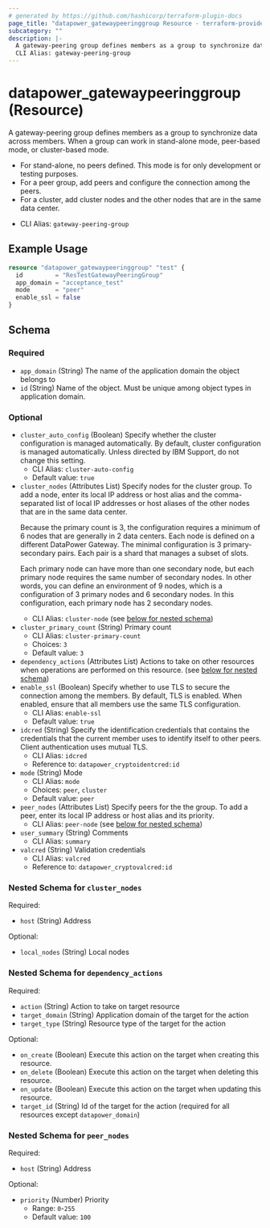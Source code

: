 ```yaml
---
# generated by https://github.com/hashicorp/terraform-plugin-docs
page_title: "datapower_gatewaypeeringgroup Resource - terraform-provider-datapower"
subcategory: ""
description: |-
  A gateway-peering group defines members as a group to synchronize data across members. When a group can work in stand-alone mode, peer-based mode, or cluster-based mode. For stand-alone, no peers defined. This mode is for only development or testing purposes.For a peer group, add peers and configure the connection among the peers.For a cluster, add cluster nodes and the other nodes that are in the same data center.
  CLI Alias: gateway-peering-group
---
```


# datapower_gatewaypeeringgroup (Resource)

A gateway-peering group defines members as a group to synchronize data across members. When a group can work in stand-alone mode, peer-based mode, or cluster-based mode. <ul><li>For stand-alone, no peers defined. This mode is for only development or testing purposes.</li><li>For a peer group, add peers and configure the connection among the peers.</li><li>For a cluster, add cluster nodes and the other nodes that are in the same data center.</li></ul>
  - CLI Alias: `gateway-peering-group`

## Example Usage

```terraform
resource "datapower_gatewaypeeringgroup" "test" {
  id         = "ResTestGatewayPeeringGroup"
  app_domain = "acceptance_test"
  mode       = "peer"
  enable_ssl = false
}
```

<!-- schema generated by tfplugindocs -->
## Schema

### Required

- `app_domain` (String) The name of the application domain the object belongs to
- `id` (String) Name of the object. Must be unique among object types in application domain.

### Optional

- `cluster_auto_config` (Boolean) Specify whether the cluster configuration is managed automatically. By default, cluster configuration is managed automatically. Unless directed by IBM Support, do not change this setting.
  - CLI Alias: `cluster-auto-config`
  - Default value: `true`
- `cluster_nodes` (Attributes List) Specify nodes for the cluster group. To add a node, enter its local IP address or host alias and the comma-separated list of local IP addresses or host aliases of the other nodes that are in the same data center. <p>Because the primary count is 3, the configuration requires a minimum of 6 nodes that are generally in 2 data centers. Each node is defined on a different DataPower Gateway. The minimal configuration is 3 primary-secondary pairs. Each pair is a shard that manages a subset of slots.</p><p>Each primary node can have more than one secondary node, but each primary node requires the same number of secondary nodes. In other words, you can define an environment of 9 nodes, which is a configuration of 3 primary nodes and 6 secondary nodes. In this configuration, each primary node has 2 secondary nodes.</p>
  - CLI Alias: `cluster-node` (see [below for nested schema](#nestedatt--cluster_nodes))
- `cluster_primary_count` (String) Primary count
  - CLI Alias: `cluster-primary-count`
  - Choices: `3`
  - Default value: `3`
- `dependency_actions` (Attributes List) Actions to take on other resources when operations are performed on this resource. (see [below for nested schema](#nestedatt--dependency_actions))
- `enable_ssl` (Boolean) Specify whether to use TLS to secure the connection among the members. By default, TLS is enabled. When enabled, ensure that all members use the same TLS configuration.
  - CLI Alias: `enable-ssl`
  - Default value: `true`
- `idcred` (String) Specify the identification credentials that contains the credentials that the current member uses to identify itself to other peers. Client authentication uses mutual TLS.
  - CLI Alias: `idcred`
  - Reference to: `datapower_cryptoidentcred:id`
- `mode` (String) Mode
  - CLI Alias: `mode`
  - Choices: `peer`, `cluster`
  - Default value: `peer`
- `peer_nodes` (Attributes List) Specify peers for the the group. To add a peer, enter its local IP address or host alias and its priority.
  - CLI Alias: `peer-node` (see [below for nested schema](#nestedatt--peer_nodes))
- `user_summary` (String) Comments
  - CLI Alias: `summary`
- `valcred` (String) Validation credentials
  - CLI Alias: `valcred`
  - Reference to: `datapower_cryptovalcred:id`

<a id="nestedatt--cluster_nodes"></a>
### Nested Schema for `cluster_nodes`

Required:

- `host` (String) Address

Optional:

- `local_nodes` (String) Local nodes


<a id="nestedatt--dependency_actions"></a>
### Nested Schema for `dependency_actions`

Required:

- `action` (String) Action to take on target resource
- `target_domain` (String) Application domain of the target for the action
- `target_type` (String) Resource type of the target for the action

Optional:

- `on_create` (Boolean) Execute this action on the target when creating this resource.
- `on_delete` (Boolean) Execute this action on the target when deleting this resource.
- `on_update` (Boolean) Execute this action on the target when updating this resource.
- `target_id` (String) Id of the target for the action (required for all resources except `datapower_domain`)


<a id="nestedatt--peer_nodes"></a>
### Nested Schema for `peer_nodes`

Required:

- `host` (String) Address

Optional:

- `priority` (Number) Priority
  - Range: `0`-`255`
  - Default value: `100`
